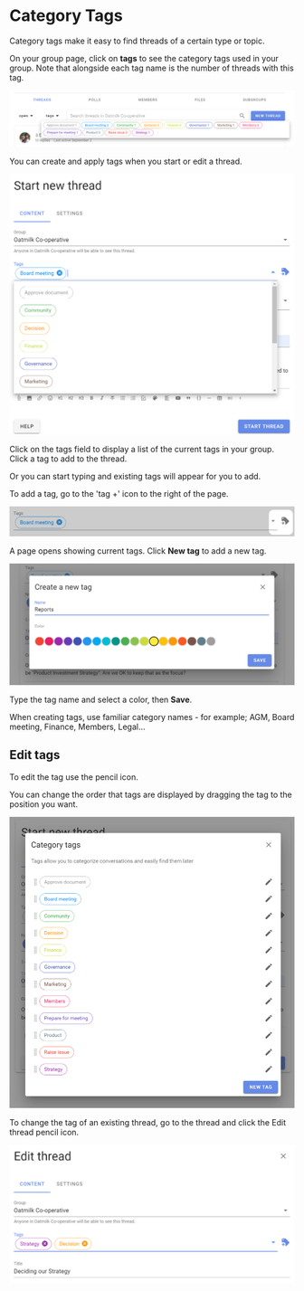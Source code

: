 # Category Tags

Category tags make it easy to find threads of a certain type or topic.

On your group page, click on **tags** to see the category tags used in your group.  Note that alongside each tag name is the number of threads with this tag.

![](tags_view.png)

You can create and apply tags when you start or edit a thread.

![](tags_add.png)

Click on the tags field to display a list of the current tags in your group.  Click a tag to add to the thread.

Or you can start typing and existing tags will appear for you to add. 

To add a tag, go to the 'tag +' icon to the right of the page.

![](tags_add_new.png)

A page opens showing current tags.  Click **New tag** to add a new tag.

![](tags_create.png)

Type the tag name and select a color, then **Save**.

When creating tags, use familiar category names - for example; AGM, Board meeting, Finance, Members, Legal...

## Edit tags

To edit the tag use the pencil icon.

You can change the order that tags are displayed by dragging the tag to the position you want. 

![](tags_new_tag.png)

To change the tag of an existing thread, go to the thread and click the Edit thread pencil icon.

![](tags_edit.png)
